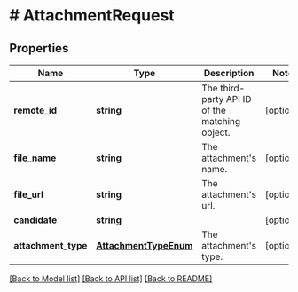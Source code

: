 # # AttachmentRequest

## Properties

Name | Type | Description | Notes
------------ | ------------- | ------------- | -------------
**remote_id** | **string** | The third-party API ID of the matching object. | [optional]
**file_name** | **string** | The attachment&#39;s name. | [optional]
**file_url** | **string** | The attachment&#39;s url. | [optional]
**candidate** | **string** |  | [optional]
**attachment_type** | [**AttachmentTypeEnum**](AttachmentTypeEnum.md) | The attachment&#39;s type. | [optional]

[[Back to Model list]](../../README.md#models) [[Back to API list]](../../README.md#endpoints) [[Back to README]](../../README.md)
